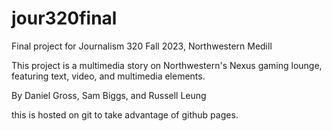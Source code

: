 # jour320final
Final project for Journalism 320 Fall 2023, Northwestern Medill

This project is a multimedia story on Northwestern's Nexus gaming lounge, featuring text, video, and multimedia elements. 

By Daniel Gross, Sam Biggs, and Russell Leung

this is hosted on git to take advantage of github pages.
